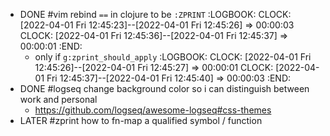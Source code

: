 - DONE #vim rebind `==` in clojure to be `:ZPRINT`
  :LOGBOOK:
  CLOCK: [2022-04-01 Fri 12:45:23]--[2022-04-01 Fri 12:45:26] =>  00:00:03
  CLOCK: [2022-04-01 Fri 12:45:36]--[2022-04-01 Fri 12:45:37] =>  00:00:01
  :END:
	- only if `g:zprint_should_apply`
	  :LOGBOOK:
	  CLOCK: [2022-04-01 Fri 12:45:26]--[2022-04-01 Fri 12:45:27] =>  00:00:01
	  CLOCK: [2022-04-01 Fri 12:45:37]--[2022-04-01 Fri 12:45:40] =>  00:00:03
	  :END:
- DONE #logseq change background color so i can distinguish between work and personal
	- https://github.com/logseq/awesome-logseq#css-themes
- LATER #zprint how to fn-map a qualified symbol / function